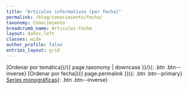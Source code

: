 ```yaml
---
title: "Artículos informativos (por fecha)"
permalink: /blog/conocimiento/fecha/
taxonomy: Conocimiento
breadcrumb_name: Articulos-fecha
layout: dates_left
classes: wide
author_profile: false
entries_layout: grid
---
```


[Ordenar por temática](/{{ page.taxonomy | downcase }}/){: .btn .btn--inverse} [Ordenar por fecha]({{ page.permalink }}){: .btn .btn--primary}
[Series monográficas](/series){: .btn .btn--inverse}
